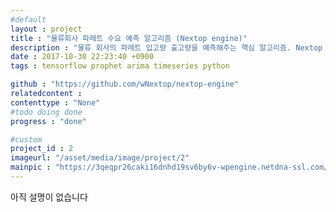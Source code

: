 ```yaml
---
#default
layout : project
title : "물류회사 파레트 수요 예측 알고리즘 (Nextop engine)"
description : "물류 회사의 파레트 입고량 출고량을 예측해주는 핵심 알고리즘. Nextop 팀에서 활동하면서 함께 만듬. Nextop 의 웹 서비스 서버 안에서 동작하는 핵심 알고리즘"
date : 2017-10-30 22:23:40 +0900
tags : tensorflow prophet arima timeseries python

github : "https://github.com/wNextop/nextop-engine"
relatedcontent :
contenttype : "None"
#todo doing done
progress : "done"

#custom
project_id : 2
imageurl: "/asset/media/image/project/2"
mainpic : "https://3qeqpr26caki16dnhd19sv6by6v-wpengine.netdna-ssl.com/wp-content/uploads/2016/07/LSTM-Regression-Time-Steps-1.png"
---
```


아직 설명이 없습니다
